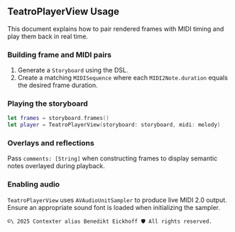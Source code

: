 ## TeatroPlayerView Usage

This document explains how to pair rendered frames with MIDI timing and play
them back in real time.

### Building frame and MIDI pairs

1. Generate a `Storyboard` using the DSL.
2. Create a matching `MIDISequence` where each `MIDI2Note.duration` equals the
   desired frame duration.

### Playing the storyboard

```swift
let frames = storyboard.frames()
let player = TeatroPlayerView(storyboard: storyboard, midi: melody)
```

### Overlays and reflections

Pass `comments: [String]` when constructing frames to display semantic notes
overlayed during playback.

### Enabling audio

`TeatroPlayerView` uses `AVAudioUnitSampler` to produce live MIDI 2.0 output. Ensure
an appropriate sound font is loaded when initializing the sampler.



`````text
©\ 2025 Contexter alias Benedikt Eickhoff 🛡️ All rights reserved.
`````
